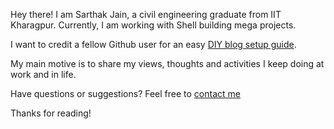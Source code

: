 Hey there! I am Sarthak Jain, a civil engineering graduate from IIT Kharagpur. Currently, I am working with Shell building mega projects. 

I want to credit a fellow Github user for an easy [DIY blog setup guide](https://chadbaldwin.net/2021/03/14/how-to-build-a-sql-blog.html).

My main motive is to share my views, thoughts and activities I keep doing at work and in life. 

Have questions or suggestions? Feel free to [contact me](sarthakjain939@gmail.com)

Thanks for reading!
